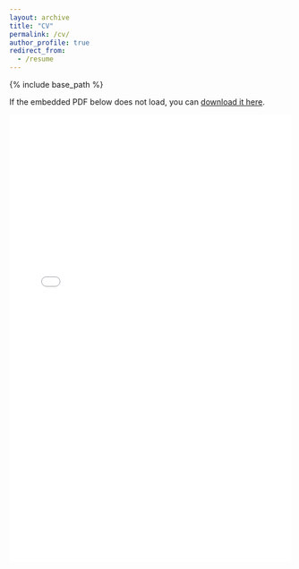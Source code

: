 ```yaml
---
layout: archive
title: "CV"
permalink: /cv/
author_profile: true
redirect_from:
  - /resume
---
```


{% include base_path %}

If the embedded PDF below does not load, you can [download it here](/files/Resume_Sukrut_Shishupal.pdf).

<iframe 
    src="/files/Resume_Sukrut_Shishupal.pdf" 
    width="100%" 
    height="800px" 
    style="border: none;">
    This browser does not support PDFs. Please download the PDF to view it: 
    <a href="/files/Resume_Sukrut_Shishupal.pdf">Download PDF</a>.
</iframe>
